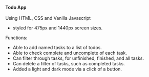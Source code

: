 <b> Todo App </b>  <br><br>
Using HTML, CSS and Vanilla Javascript

- styled for 475px and 1440px screen sizes.

Functions: <br>
- Able to add named tasks to a list of todos.
- Able to check complete and uncomplete of each task.
- Can filter through tasks, for unfinished, finished, and all tasks.
- Can delete a filter of tasks, such as completed tasks.
- Added a light and dark mode via a click of a button.


